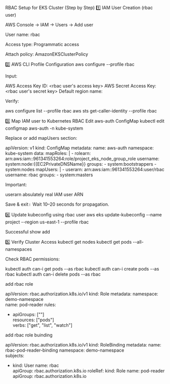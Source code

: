 RBAC Setup for EKS Cluster (Step by Step)
1️⃣ IAM User Creation (rbac user)

AWS Console → IAM → Users → Add user

User name: rbac

Access type: Programmatic access

Attach policy: AmazonEKSClusterPolicy


2️⃣ AWS CLI Profile Configuration
aws configure --profile rbac


Input:

AWS Access Key ID: <rbac user's access key>
AWS Secret Access Key: <rbac user's secret key>
Default region name:


Verify:

aws configure list --profile rbac
aws sts get-caller-identity --profile rbac

3️⃣ Map IAM user to Kubernetes RBAC
Edit aws-auth ConfigMap
kubectl edit configmap aws-auth -n kube-system


Replace or add mapUsers section:

apiVersion: v1
kind: ConfigMap
metadata:
  name: aws-auth
  namespace: kube-system
data:
  mapRoles: |
    - rolearn: arn:aws:iam::961341553264:role/project_eks_node_group_role
      username: system:node:{{EC2PrivateDNSName}}
      groups:
        - system:bootstrappers
        - system:nodes
  mapUsers: |
    - userarn: arn:aws:iam::961341553264:user/rbac
      username: rbac
      groups:
        - system:masters


Important:

userarn absulately real IAM user ARN 

Save & exit। Wait 10–20 seconds for propagation.


4️⃣ Update kubeconfig using rbac user
aws eks update-kubeconfig --name project --region us-east-1 --profile rbac


Successful show add

5️⃣ Verify Cluster Access
kubectl get nodes
kubectl get pods --all-namespaces


Check RBAC permissions:

kubectl auth can-i get pods --as rbac
kubectl auth can-i create pods --as rbac
kubectl auth can-i delete pods --as rbac


add rbac role 

apiVersion: rbac.authorization.k8s.io/v1
kind: Role
metadata:
  namespace: demo-namespace   
  name: pod-reader
rules:
  - apiGroups: [""]          
    resources: ["pods"]       
    verbs: ["get", "list", "watch"]  



add rbac role buinding

apiVersion: rbac.authorization.k8s.io/v1
kind: RoleBinding
metadata:
  name: rbac-pod-reader-binding
  namespace: demo-namespace   
subjects:
  - kind: User
    name: rbac               
    apiGroup: rbac.authorization.k8s.io
roleRef:
  kind: Role
  name: pod-reader          
  apiGroup: rbac.authorization.k8s.io

